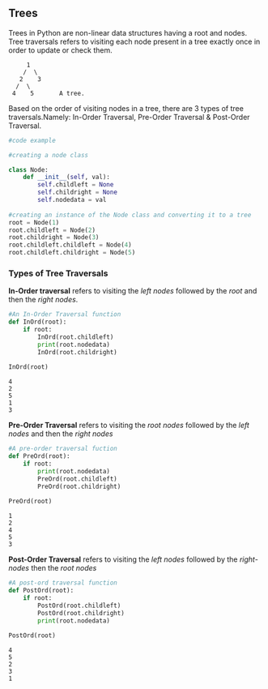 ## Trees

Trees in Python are non-linear data structures having a root and nodes. Tree traversals refers to visiting each node present in a tree exactly once in order to update or check them.

         1
        /  \
       2    3
      /  \
     4    5       A tree.

Based on the order of visiting nodes in a tree, there are 3 types of tree traversals.Namely: In-Order Traversal, Pre-Order Traversal & Post-Order Traversal.


```python
#code example

#creating a node class

class Node:
    def __init__(self, val):
        self.childleft = None
        self.childright = None
        self.nodedata = val
        
#creating an instance of the Node class and converting it to a tree
root = Node(1)
root.childleft = Node(2)
root.childright = Node(3)
root.childleft.childleft = Node(4)
root.childleft.childright = Node(5)
```

### Types of Tree Traversals

**In-Order traversal** refers to visiting the *left nodes* followed by the *root* and then the *right nodes*.


```python
#An In-Order Traversal function
def InOrd(root):
    if root:
        InOrd(root.childleft)
        print(root.nodedata)
        InOrd(root.childright)
        
InOrd(root)
```

    4
    2
    5
    1
    3


**Pre-Order Traversal** refers to visiting the *root nodes* followed by the *left nodes* and then the *right nodes*


```python
#A pre-order traversal fuction
def PreOrd(root):
    if root:
        print(root.nodedata)
        PreOrd(root.childleft)
        PreOrd(root.childright)
        
PreOrd(root)
```

    1
    2
    4
    5
    3


**Post-Order Traversal** refers to visiting the *left nodes* followed by the *right-nodes* then the *root nodes*


```python
#A post-ord traversal function
def PostOrd(root):
    if root:
        PostOrd(root.childleft)
        PostOrd(root.childright)
        print(root.nodedata)
        
PostOrd(root)
```

    4
    5
    2
    3
    1

